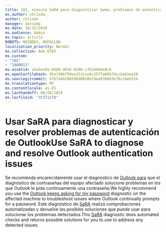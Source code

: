 ```yaml
---
title: 182, ejecute SaRA para diagnosticar &amp; problemas de autenticación de Outlook
ms.author: chrisda
author: chrisda
manager: dansimp
ms.date: 10/15/2018
ms.audience: Admin
ms.topic: article
ROBOTS: NOINDEX, NOFOLLOW
localization_priority: Normal
ms.collection: Adm_O365
ms.custom:
- "182"
- "1800012"
ms.assetid: a3a5ea91-6989-4616-9290-c7b24484e8c8
ms.openlocfilehash: 95a7d06759ea251cce0c35f7a6667dccda62ee28
ms.sourcegitcommit: 5fb7a4b28859690020efdea630d03e70cc0e6334
ms.translationtype: MT
ms.contentlocale: es-ES
ms.lasthandoff: 06/28/2019
ms.locfileid: "35371270"
---
```

# <a name="use-sara-to-diagnose-and-resolve-outlook-authentication-issues"></a><span data-ttu-id="3e678-102">Usar SaRA para diagnosticar y resolver problemas de autenticación de Outlook</span><span class="sxs-lookup"><span data-stu-id="3e678-102">Use SaRA to diagnose and resolve Outlook authentication issues</span></span>

<span data-ttu-id="3e678-103">Se recomienda encarecidamente usar el diagnóstico de [Outlook para](https://aka.ms/SaRA-OutlookPwdPrompt-Alchemy) que el diagnóstico de contraseñas del equipo afectado solucione problemas en los que Outlook le pida continuamente una contraseña.</span><span class="sxs-lookup"><span data-stu-id="3e678-103">We highly recommend you use the [Outlook keeps asking for my password](https://aka.ms/SaRA-OutlookPwdPrompt-Alchemy) diagnostic on the affected machine to troubleshoot issues where Outlook continually prompts for a password.</span></span> <span data-ttu-id="3e678-104">Este diagnóstico de [SaRA](https://diagnostics.office.com/#/) realiza comprobaciones automatizadas y devuelve las posibles soluciones que puede usar para solucionar los problemas detectados.</span><span class="sxs-lookup"><span data-stu-id="3e678-104">This [SaRA](https://diagnostics.office.com/#/) diagnostic does automated checks and returns possible solutions for you to use to address any detected issues.</span></span>

